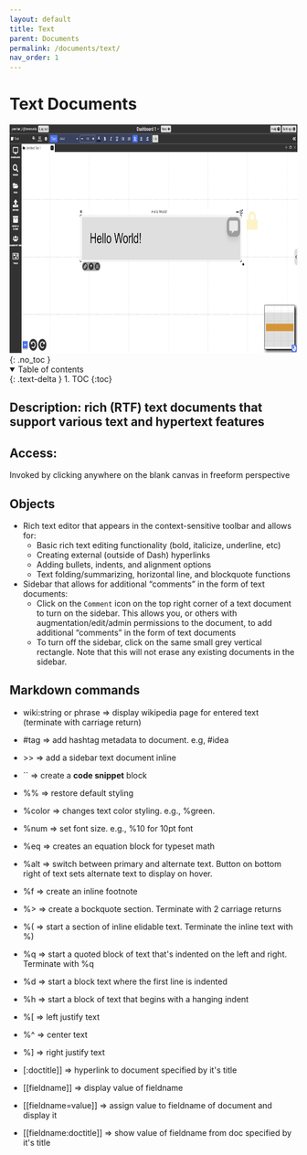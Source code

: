 ```yaml
---
layout: default
title: Text
parent: Documents
permalink: /documents/text/
nav_order: 1
---
```


# Text Documents
<div class="img-container">
  <img src="../../assets/images/environment/text_doc.png" alt="overall environment" style="height:400px;"/>
</div>
{: .no_toc }

<details open markdown="block">
  <summary>
    Table of contents
  </summary>
  {: .text-delta }
1. TOC
{:toc}
</details>

## Description: rich (RTF) text documents that support various text and hypertext features
## Access: 
Invoked by clicking anywhere on the blank canvas in freeform perspective

## Objects
- Rich text editor that appears in the context-sensitive toolbar and allows for:
  - Basic rich text editing functionality (bold, italicize, underline, etc)
  - Creating external (outside of Dash) hyperlinks 
  - Adding bullets, indents, and alignment options
  - Text folding/summarizing, horizontal line, and blockquote functions
- Sidebar that allows for additional “comments” in the form of text documents:
  - Click on the `Comment` icon on the top right corner of a text document to turn on the sidebar. This allows you, or others with augmentation/edit/admin permissions to the document, to add additional “comments” in the form of text documents
  - To turn off the sidebar, click on the same small grey vertical rectangle. Note that this will not erase any existing documents in the sidebar. 

## Markdown commands
- wiki:string or phrase => display wikipedia page for entered text (terminate with carriage return)
- #tag   => add hashtag metadata to document.  e.g, #idea
- \>>    => add a sidebar text document inline
- \`\`     => create a **code snippet** block

- %%     => restore default styling
- %color => changes text color styling.  e.g., %green.  
- %num   => set font size.  e.g., %10 for 10pt font
- %eq    => creates an equation block for typeset math
- %alt   => switch between primary and alternate text.  Button on bottom right of text sets alternate text to display on hover.
- %f     => create an inline footnote
- %>     => create a bockquote section. Terminate with 2 carriage returns
- %(     => start a section of inline elidable text. Terminate the inline text with %)
- %q     => start a quoted block of text that's indented on the left and right. Terminate with %q
- %d     => start a block text where the first line is indented
- %h     => start a block of text that begins with a hanging indent
- %[     => left justify text
- %^     => center text
- %]     => right justify text
- [:doctitle]] => hyperlink to document specified by it's title
- [[fieldname]] => display value of fieldname
- [[fieldname=value]] => assign value to fieldname of document and display it
- [[fieldname:doctitle]] => show value of fieldname from doc specified by it's title

